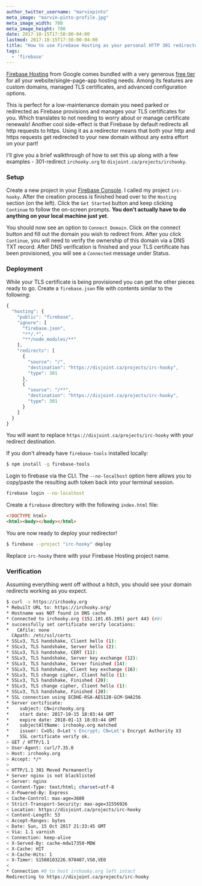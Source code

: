 ```yaml
---
author_twitter_username: "marvinpinto"
meta_image: "marvin-pinto-profile.jpg"
meta_image_width: 700
meta_image_height: 700
date: 2017-10-15T17:50:00-04:00
lastmod: 2017-10-15T17:50:00-04:00
title: "How to use Firebase Hosting as your personal HTTP 301 redirector"
tags:
  - 'firebase'
---
```


[Firebase Hosting][firebase-hosting] from Google comes bundled with a very
generous [free tier][firebase-pricing] for all your website/single-page-app
hosting needs.  Among its features are custom domains, managed TLS
certificates, and advanced configuration options.

This is perfect for a low-maintenance domain you need parked or redirected as
Firebase provisions and manages your TLS certificates for you. Which translates
to not needing to worry about or manage certificate renewals! Another cool
side-effect is that Firebase by default redirects all http requests to https.
Using it as a redirector means that both your http and https requests get
redirected to your new domain without any extra effort on your part!

I'll give you a brief walkthrough of how to set this up along with a few
examples - 301-redirect `irchooky.org` to `disjoint.ca/projects/irchooky`.

### Setup

Create a new project in your [Firebase Console][firebase-console]. I called my
project `irc-hooky`. After the creation process is finished head over to the
`Hosting` section (on the left). Click the `Get Started` button and keep
clicking `Continue` to follow the on-screen prompts. **You don't actually have
to do anything on your local machine just yet**.

You should now see an option to `Connect Domain`. Click on the connect button
and fill out the domain you wish to redirect from. After you click `Continue`,
you will need to verify the ownership of this domain via a DNS TXT record.
After DNS verification is finished and your TLS certificate has been
provisioned, you will see a `Connected` message under Status.

### Deployment

While your TLS certificate is being provisioned you can get the other pieces
ready to go. Create a `firebase.json` file with contents similar to the
following:
``` js
{
  "hosting": {
    "public": "firebase",
    "ignore": [
      "firebase.json",
      "**/.*",
      "**/node_modules/**"
    ],
    "redirects": [
      {
        "source": "/",
        "destination": "https://disjoint.ca/projects/irc-hooky",
        "type": 301
      },
      {
        "source": "/**",
        "destination": "https://disjoint.ca/projects/irc-hooky",
        "type": 301
      }
    ]
  }
}
```

You will want to replace `https://disjoint.ca/projects/irc-hooky` with your
redirect destination.

If you don't already have `firebase-tools` installed locally:
``` bash
$ npm install -g firebase-tools
```

Login to firebase via the CLI. The `--no-localhost` option here allows you to
copy/paste the resulting auth token back into your terminal session.
``` bash
firebase login --no-localhost
```

Create a `firebase` directory with the following `index.html` file:
``` html
<!DOCTYPE html>
<html><body></body></html>
```

You are now ready to deploy your redirector!
``` bash
$ firebase --project "irc-hooky" deploy
```
Replace `irc-hooky` there with your Firebase Hosting project name.

### Verification

Assuming everything went off without a hitch, you should see your domain
redirects working as you expect.
``` bash
$ curl -v https://irchooky.org
* Rebuilt URL to: https://irchooky.org/
* Hostname was NOT found in DNS cache
* Connected to irchooky.org (151.101.65.195) port 443 (#0)
* successfully set certificate verify locations:
*   CAfile: none
  CApath: /etc/ssl/certs
* SSLv3, TLS handshake, Client hello (1):
* SSLv3, TLS handshake, Server hello (2):
* SSLv3, TLS handshake, CERT (11):
* SSLv3, TLS handshake, Server key exchange (12):
* SSLv3, TLS handshake, Server finished (14):
* SSLv3, TLS handshake, Client key exchange (16):
* SSLv3, TLS change cipher, Client hello (1):
* SSLv3, TLS handshake, Finished (20):
* SSLv3, TLS change cipher, Client hello (1):
* SSLv3, TLS handshake, Finished (20):
* SSL connection using ECDHE-RSA-AES128-GCM-SHA256
* Server certificate:
* 	 subject: CN=irchooky.org
* 	 start date: 2017-10-15 18:03:44 GMT
* 	 expire date: 2018-01-13 18:03:44 GMT
* 	 subjectAltName: irchooky.org matched
* 	 issuer: C=US; O=Let's Encrypt; CN=Let's Encrypt Authority X3
* 	 SSL certificate verify ok.
> GET / HTTP/1.1
> User-Agent: curl/7.35.0
> Host: irchooky.org
> Accept: */*
> 
< HTTP/1.1 301 Moved Permanently
* Server nginx is not blacklisted
< Server: nginx
< Content-Type: text/html; charset=utf-8
< X-Powered-By: Express
< Cache-Control: max-age=3600
< Strict-Transport-Security: max-age=31556926
< Location: https://disjoint.ca/projects/irc-hooky
< Content-Length: 53
< Accept-Ranges: bytes
< Date: Sun, 15 Oct 2017 21:33:45 GMT
< Via: 1.1 varnish
< Connection: keep-alive
< X-Served-By: cache-mdw17350-MDW
< X-Cache: HIT
< X-Cache-Hits: 1
< X-Timer: S1508103226.970407,VS0,VE0
< 
* Connection #0 to host irchooky.org left intact
Redirecting to https://disjoint.ca/projects/irc-hooky
```


[firebase-hosting]: https://firebase.google.com/products/hosting
[firebase-pricing]: https://firebase.google.com/pricing
[firebase-console]: https://console.firebase.google.com
